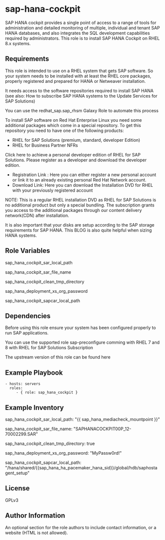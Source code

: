 sap-hana-cockpit
=========

SAP HANA cockpit provides a single point of access to a range of tools for administration and detailed monitoring of multiple, individual and tenant SAP HANA databases, and also integrates the SQL development capabilities required by administrators. This role is to install SAP HANA Cockpit on RHEL 8.x systems. 

Requirements
------------

This role is intended to use on a RHEL system that gets SAP software. So your system needs to be installed with at least the RHEL core packages, properly registered and prepared for HANA or Netweaver installation.

It needs access to the software repositories required to install SAP HANA (see also: How to subscribe SAP HANA systems to the Update Services for SAP Solutions)

You can use the redhat_sap.sap_rhsm Galaxy Role to automate this process

To install SAP software on Red Hat Enterprise Linux you need some additional packages which come in a special repository. To get this repository you need to have one of the following products:

* RHEL for SAP Solutions (premium, standard, developer Edition)
* RHEL for Business Partner NFRs

Click here to achieve a personal developer edition of RHEL for SAP Solutions. Please register as a developer and download the developer edition.

* Registration Link : Here you can either register a new personal account or link it to an already existing personal Red Hat Network account.
* Download Link: Here you can download the Installation DVD for RHEL with your previously registered account

NOTE: This is a regular RHEL installation DVD as RHEL for SAP Solutions is no additional product but only a special bundling. The subscription grants you access to the additional packages through our content delivery network(CDN) after installation.

It is also important that your disks are setup according to the SAP storage requirements for SAP HANA. This BLOG is also quite helpful when sizing HANA systems.

Role Variables
--------------

sap_hana_cockpit_sar_local_path

sap_hana_cockpit_sar_file_name

sap_hana_cockpit_clean_tmp_directory

sap_hana_deployment_xs_org_password

sap_hana_cockpit_sapcar_local_path

Dependencies
------------

Before using this role ensure your system has been configured properly to run SAP applications.

You can use the supported role sap-preconfigure comming with RHEL 7 and 8 with RHEL for SAP Solutions Subscription

The upstream version of this role can be found here

Example Playbook
----------------

    - hosts: servers
      roles:
         - { role: sap_hana_cockpit }

Example Inventory
----------------

sap_hana_cockpit_sar_local_path: "{{ sap_hana_mediacheck_mountpoint }}"

sap_hana_cockpit_sar_file_name: "SAPHANACOCKPIT00P_12-70002299.SAR"

sap_hana_cockpit_clean_tmp_directory: true

sap_hana_deployment_xs_org_password: "MyPassw0rd!"

sap_hana_cockpit_sapcar_local_path: "/hana/shared/{{sap_hana_ha_pacemaker_hana_sid}}/global/hdb/saphostagent_setup"

License
-------

GPLv3

Author Information
------------------

An optional section for the role authors to include contact information, or a website (HTML is not allowed).

